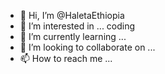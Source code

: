 - 👋 Hi, I’m @HaletaEthiopia
- 👀 I’m interested in ... coding 
- 🌱 I’m currently learning ...
- 💞️ I’m looking to collaborate on ...
- 📫 How to reach me ...

<!---
HaletaEthiopia/HaletaEthiopia is a ✨ special ✨ repository because its `README.md` (this file) appears on your GitHub profile.
You can click the Preview link to take a look at your changes.
--->
